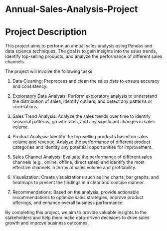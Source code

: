 # Annual-Sales-Analysis-Project
# Project Description

This project aims to perform an annual sales analysis using Pandas and data science techniques. The goal is to gain insights into the sales trends, identify top-selling products, and analyze the performance of different sales channels.

The project will involve the following tasks:

1. Data Cleaning: Preprocess and clean the sales data to ensure accuracy and consistency.

2. Exploratory Data Analysis: Perform exploratory analysis to understand the distribution of sales, identify outliers, and detect any patterns or correlations.

3. Sales Trend Analysis: Analyze the sales trends over time to identify seasonal patterns, growth rates, and any significant changes in sales volume.

4. Product Analysis: Identify the top-selling products based on sales volume and revenue. Analyze the performance of different product categories and identify any potential opportunities for improvement.

5. Sales Channel Analysis: Evaluate the performance of different sales channels (e.g., online, offline, direct sales) and identify the most effective channels in terms of sales volume and profitability.

6. Visualization: Create visualizations such as line charts, bar graphs, and heatmaps to present the findings in a clear and concise manner.

7. Recommendations: Based on the analysis, provide actionable recommendations to optimize sales strategies, improve product offerings, and enhance overall business performance.

By completing this project, we aim to provide valuable insights to the stakeholders and help them make data-driven decisions to drive sales growth and improve business outcomes.
